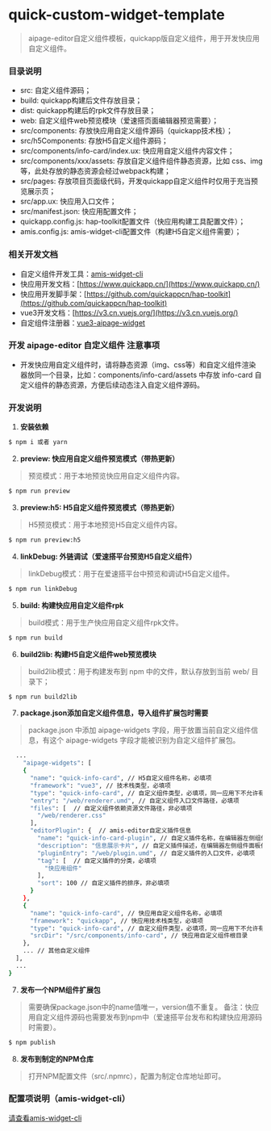 # quick-custom-widget-template
> aipage-editor自定义组件模板，quickapp版自定义组件，用于开发快应用自定义组件。

### 目录说明
- src: 自定义组件源码；
- build: quickapp构建后文件存放目录；
- dist: quickapp构建后的rpk文件存放目录；
- web: 自定义组件web预览模块（爱速搭页面编辑器预览需要）；
- src/components: 存放快应用自定义组件源码（quickapp技术栈）；
- src/h5Components: 存放H5自定义组件源码；
- src/components/info-card/index.ux: 快应用自定义组件内容文件；
- src/components/xxx/assets: 存放自定义组件组件静态资源，比如 css、img等，此处存放的静态资源会经过webpack构建；
- src/pages: 存放项目页面级代码，开发quickapp自定义组件时仅用于充当预览展示页；
- src/app.ux: 快应用入口文件；
- src/manifest.json: 快应用配置文件；
- quickapp.config.js: hap-toolkit配置文件（快应用构建工具配置文件）；
- amis.config.js: amis-widget-cli配置文件（构建H5自定义组件需要）；

### 相关开发文档
- 自定义组件开发工具：[amis-widget-cli](https://github.com/aisuda/amis-widget-cli)
- 快应用开发文档：[https://www.quickapp.cn/](https://www.quickapp.cn/)
- 快应用开发脚手架：[https://github.com/quickappcn/hap-toolkit](https://github.com/quickappcn/hap-toolkit)
- vue3开发文档：[https://v3.cn.vuejs.org/](https://v3.cn.vuejs.org/)
- 自定组件注册器：[vue3-aipage-widget](https://github.com/aisuda/vue3-aipage-widget)

### 开发 aipage-editor 自定义组件 注意事项
- 开发快应用自定义组件时，请将静态资源（img、css等）和自定义组件渲染器放同一个目录，比如：components/info-card/assets 中存放 info-card 自定义组件的静态资源，方便后续动态注入自定义组件源码。

### 开发说明

1. **安装依赖**
```bash
$ npm i 或者 yarn
```

2. **preview: 快应用自定义组件预览模式（带热更新）**
> 预览模式：用于本地预览快应用自定义组件内容。
```bash
$ npm run preview
```

3. **preview:h5: H5自定义组件预览模式（带热更新）**
> H5预览模式：用于本地预览H5自定义组件内容。
```bash
$ npm run preview:h5
```

4. **linkDebug: 外链调试（爱速搭平台预览H5自定义组件）**
> linkDebug模式：用于在爱速搭平台中预览和调试H5自定义组件。
```bash
$ npm run linkDebug
```

5. **build: 构建快应用自定义组件rpk**
> build模式：用于生产快应用自定义组件rpk文件。
```bash
$ npm run build
```

6. **build2lib: 构建H5自定义组件web预览模块**
> build2lib模式：用于构建发布到 npm 中的文件，默认存放到当前 web/ 目录下；
```bash
$ npm run build2lib
```

7. **package.json添加自定义组件信息，导入组件扩展包时需要**
> package.json 中添加 aipage-widgets 字段，用于放置当前自定义组件信息，有这个 aipage-widgets 字段才能被识别为自定义组件扩展包。

```bash
  ...
    "aipage-widgets": [
    {
      "name": "quick-info-card", // H5自定义组件名称，必填项
      "framework": "vue3", // 技术栈类型，必填项
      "type": "quick-info-card", // 自定义组件类型，必填项，同一应用下不允许有重复的自定义组件类型
      "entry": "/web/renderer.umd", // 自定义组件入口文件路径，必填项
      "files": [  // 自定义组件依赖资源文件路径，非必填项
        "/web/renderer.css"
      ],
      "editorPlugin": {  // amis-editor自定义插件信息
        "name": "quick-info-card-plugin", // 自定义插件名称，在编辑器左侧组件面板作为title展示，必填项
        "description": "信息展示卡片", // 自定义插件描述，在编辑器左侧组件面板作为描述信息展示，必填项
        "pluginEntry": "/web/plugin.umd", // 自定义插件的入口文件，必填项
        "tag": [  // 自定义插件的分类，必填项
          "快应用组件"
        ],
        "sort": 100 // 自定义插件的排序，非必填项
      }
    },
    {
      "name": "quick-info-card", // 快应用自定义组件名称，必填项
      "framework": "quickapp", // 快应用技术栈类型，必填项
      "type": "quick-info-card", // 自定义组件类型，必填项，同一应用下不允许有重复的自定义组件类型
      "srcDir": "/src/components/info-card", // 快应用自定义组件根目录
    },
    ... // 其他自定义组件
  ],
  ...
}
```
7. **发布一个NPM组件扩展包**
> 需要确保package.json中的name值唯一，version值不重复。
> 备注：快应用自定义组件源码也需要发布到npm中（爱速搭平台发布和构建快应用源码时需要）。
```bash
$ npm publish
```

8. **发布到制定的NPM仓库**
> 打开NPM配置文件（src/.npmrc），配置为制定仓库地址即可。

### 配置项说明（amis-widget-cli）
[请查看amis-widget-cli](https://github.com/aisuda/amis-widget-cli)


